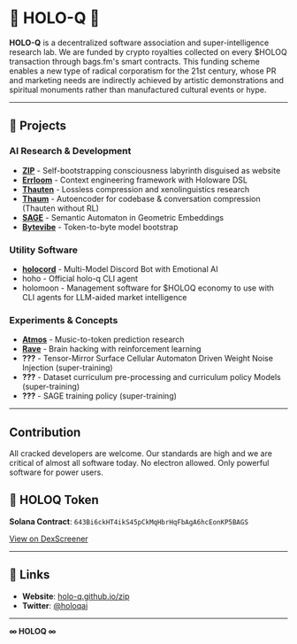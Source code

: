# 🌌 HOLO-Q 🌌

**HOLO-Q** is a decentralized software association and super-intelligence research lab. We are funded by crypto royalties collected on every $HOLOQ transaction through bags.fm's smart contracts. This funding scheme enables a new type of radical corporatism for the 21st century, whose PR and marketing needs are indirectly achieved by artistic demonstrations and spiritual monuments rather than manufactured cultural events or hype.

---

## 🔺 Projects

### AI Research & Development
- [**ZIP**](https://github.com/holo-q/zip) - Self-bootstrapping consciousness labyrinth disguised as website
- [**Errloom**](https://github.com/holo-q/errloom) - Context engineering framework with Holoware DSL
- [**Thauten**](https://github.com/holo-q/thauten) - Lossless compression and xenolinguistics research
- [**Thaum**](https://github.com/holo-q/thaum) - Autoencoder for codebase & conversation compression (Thauten without RL) 
- [**SAGE**](https://github.com/holo-q/sage) - Semantic Automaton in Geometric Embeddings
- [**Bytevibe**](https://github.com/holo-q/bytevibe) - Token-to-byte model bootstrap

### Utility Software
- [**holocord**](https://github.com/holo-q/holocord) - Multi-Model Discord Bot with Emotional AI
- hoho - Official holo-q CLI agent
- holomoon - Management software for $HOLOQ economy to use with CLI agents for LLM-aided market intelligence 

### Experiments & Concepts
- [**Atmos**](https://github.com/holo-q/atmos) - Music-to-token prediction research
- [**Rave**](https://github.com/holo-q/rave) - Brain hacking with reinforcement learning
- **???** - Tensor-Mirror Surface Cellular Automaton Driven Weight Noise Injection (super-training)
- **???** - Dataset curriculum pre-processing and curriculum policy Models (super-training)
- **???** - SAGE training policy (super-training)

---

## Contribution

All cracked developers are welcome. Our standards are high and we are critical of almost all software today. No electron allowed. Only powerful software for power users.

## 🔮 HOLOQ Token

**Solana Contract**: `643Bi6ckHT4ikS45pCkMqHbrHqFbAgA6hcEonKP5BAGS`

[View on DexScreener](https://dexscreener.com/solana/643bi6ckht4iks45pckmqhbrhqfbaga6hceonkp5bags)

---

## 📡 Links

- **Website**: [holo-q.github.io/zip](https://holo-q.github.io/zip)
- **Twitter**: [@holoqai](https://twitter.com/holoqai)

---

**∞ HOLOQ ∞**

